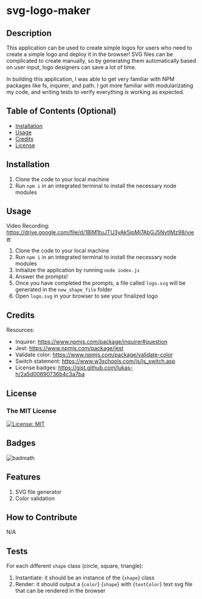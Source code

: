 # svg-logo-maker

## Description

This application can be used to create simple logos for users who need to create a simple logo and deploy it in the browser!
SVG files can be complicated to create manually, so by generating them automatically based on user input, logo designers can save a lot of time.

In building this application, I was able to get very familiar with NPM packages like fs, inquirer, and path. I got more familiar with modularizating my code, and writing tests to verify everything is working as expected.

## Table of Contents (Optional)

- [Installation](#installation)
- [Usage](#usage)
- [Credits](#credits)
- [License](#license)

## Installation

1. Clone the code to your local machine
2. Run `npm i` in an integrated terminal to install the necessary node modules

## Usage

Video Recording: https://drive.google.com/file/d/1BiM1tuJTU3yAk5ipMj7AbGJ5NvtlMz98/view

1. Clone the code to your local machine
2. Run `npm i` in an integrated terminal to install the necessary node modules
3. Initialize the application by running `node index.js`
4. Answer the prompts!
5. Once you have completed the prompts, a file called `logo.svg` will be generated in the `new_shape_file` folder
6. Open `logo.svg` in your browser to see your finalized logo 

## Credits

Resources: 
- Inquirer: https://www.npmjs.com/package/inquirer#question
- Jest: https://www.npmjs.com/package/jest
- Validate color: https://www.npmjs.com/package/validate-color
- Switch statement: https://www.w3schools.com/js/js_switch.asp
- License badges: https://gist.github.com/lukas-h/2a5d00690736b4c3a7ba

## License

### The MIT License

[![License: MIT](https://img.shields.io/badge/License-MIT-yellow.svg)](https://opensource.org/licenses/MIT)

## Badges

![badmath](https://img.shields.io/github/languages/top/lernantino/badmath)

## Features

1. SVG file generator
2. Color validation

## How to Contribute

N/A

## Tests

For each different `shape` class (circle, square, triangle):
   1. Instantiate: it should be an instance of the {`shape`} class
   2. Render:  it should output a {`color`} {`shape`} with {`textColor`} text svg file that can be rendered in the browser